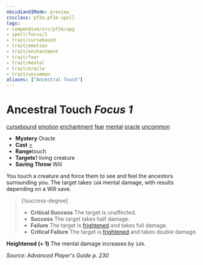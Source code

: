 ```yaml
---
obsidianUIMode: preview
cssclass: pf2e,pf2e-spell
tags:
- compendium/src/pf2e/apg
- spell/focus/1
- trait/cursebound
- trait/emotion
- trait/enchantment
- trait/fear
- trait/mental
- trait/oracle
- trait/uncommon
aliases: ["Ancestral Touch"]
---
```

# Ancestral Touch *Focus 1*   
[cursebound](../../Rules/traits/cursebound-apg.md)  [emotion](../../Rules/traits/emotion.md)  [enchantment](../../Rules/traits/enchantment.md)  [fear](../../Rules/traits/fear.md)  [mental](../../Rules/traits/mental.md)  [oracle](../../Rules/traits/oracle-apg.md)  [uncommon](../../Rules/traits/uncommon.md)  

- **Mystery** Oracle
- **Cast** [>](../../Rules/core-rulebook/chapter-9-playing-the-game.md#Actions "Single Action") 
- **Range**touch
- **Targets**1 living creature
- **Saving Throw** Will

You touch a creature and force them to see and feel the ancestors surrounding you. The target takes `1d4` mental damage, with results depending on a Will save.

> [!success-degree] 
> - **Critical Success** The target is unaffected.
> - **Success** The target takes half damage.
> - **Failure** The target is [frightened](../../Rules/conditions.md#Frightened) and takes full damage.
> - **Critical Failure** The target is [frightened](../../Rules/conditions.md#Frightened) and takes double damage.

**Heightened (+ 1)** The mental damage increases by `1d4`.

*Source: Advanced Player's Guide p. 230*